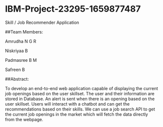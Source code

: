 # IBM-Project-23295-1659877487
Skill / Job Recommender Application

##Team Members:

Amrudha N G R

Niskriyaa B

Padmasree B M

Safreen B

##Abstract:

To develop an end-to-end web application capable of displaying the current job openings based on the user skillset. The user and their information are stored in Database. An alert is sent when there is an opening based on the user skillset. Users will interact with a chatbot and can get the recommendations based on their skills. We can use a job search API to get the current job openings in the market which will fetch the data directly from the webpage.
